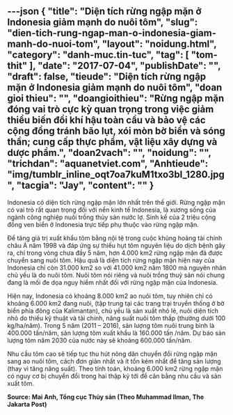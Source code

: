 ---json
{
    "title": "Diện tích rừng ngập mặn ở Indonesia giảm mạnh do nuôi tôm",
    "slug": "dien-tich-rung-ngap-man-o-indonesia-giam-manh-do-nuoi-tom",
    "layout": "noidung.html",
    "category": "danh-muc.tin-tuc",
    "tag": [
        "tom-thit"
    ],
    "date": "2017-07-04",
    "publishDate": "",
    "draft": false,
    "tieude": "Diện tích rừng ngập mặn ở Indonesia giảm mạnh do nuôi tôm",
    "doan gioi thieu": "",
    "doangioithieu": "Rừng ngập mặn đóng vai trò cực kỳ quan trọng trong việc giảm thiểu biến đổi khí hậu toàn cầu và bảo vệ các cộng đồng tránh bão lụt, xói mòn bờ biển và sóng thần; cung cấp thực phẩm, vật liệu xây dựng và dược phẩm.",
    "doan2vach": "",
    "noidung": "",
    "trichdan": "aquanetviet.com",
    "Anhtieude": "img/tumblr_inline_oqt7oa7kuM1txo3bl_1280.jpg",
    "tacgia": "Jay",
    "__content__": ""
}
---
<p>Indonesia c&oacute; diện t&iacute;ch rừng ngập mặn lớn nhất tr&ecirc;n thế giới. Rừng ngập mặn c&oacute; vai tr&ograve; rất quan trọng đối với nền kinh tế Indonesia, l&agrave; xương sống của ng&agrave;nh c&ocirc;ng nghiệp nu&ocirc;i trồng thủy sản nước lợ. Sinh kế của 2 triệu cộng đồng ven biển ở Indonesia trực tiếp phụ thuộc v&agrave;o rừng ngập mặn.</p>

<p>Để tăng gi&aacute; trị xuất khẩu t&ocirc;m bằng nội tệ trong cuộc khủng hoảng t&agrave;i ch&iacute;nh ch&acirc;u &Aacute; năm 1998 v&agrave; đ&aacute;p ứng sự thiếu hụt t&ocirc;m nguy&ecirc;n liệu do dịch bệnh g&acirc;y ra, chỉ trong v&ograve;ng chưa đầy 5 năm, hơn 4.000 km2 rừng ngập mặn đ&atilde; được chuyển sang nu&ocirc;i t&ocirc;m. Hậu quả l&agrave; diện t&iacute;ch rừng ngập mặn hiện nay của Indonesia chỉ c&ograve;n 31.000 km2 so với 41.000 km2 năm 1800 m&agrave; nguy&ecirc;n nh&acirc;n chủ yếu l&agrave; do nu&ocirc;i t&ocirc;m. Nu&ocirc;i t&ocirc;m n&oacute;i ri&ecirc;ng v&agrave; nu&ocirc;i trồng thuỷ sản n&oacute;i chung đang l&agrave; mối đe dọa nguy hiểm nhất đối với rừng ngập mặn của Indonesia.</p>

<p>Hiện nay, Indonesia c&oacute; khoảng 8.000 km2 ao nu&ocirc;i t&ocirc;m, tuy nhi&ecirc;n chỉ c&oacute; khoảng 6.000 km2 đang nu&ocirc;i, (tập trung tại c&aacute;c trang trại truyền thống ở bờ biển ph&iacute;a đ&ocirc;ng của Kalimantan), chủ yếu l&agrave; sản xuất nhỏ lẻ, nu&ocirc;i diện t&iacute;ch nhỏ do thiếu kỹ thuật v&agrave; t&agrave;i ch&iacute;nh, năng suất nu&ocirc;i t&ocirc;m thấp (thường dưới 100 kg/ha/năm). Trong 5 năm (2011 &ndash; 2016), sản lượng t&ocirc;m nu&ocirc;i trung b&igrave;nh l&agrave; 400.000 tấn/năm, sản lượng t&ocirc;m xuất khẩu l&agrave; 160.000 tấn /năm. Dự b&aacute;o sản lượng t&ocirc;m năm 2030 của nước n&agrave;y sẽ khoảng 600.000 tấn/năm.</p>

<p>Nhu cầu t&ocirc;m cao sẽ tiếp tục thu h&uacute;t n&ocirc;ng d&acirc;n chuyển đổi rừng ngập mặn sang ao nu&ocirc;i t&ocirc;m, c&aacute;ch đơn giản nhất v&agrave; &iacute;t tốn k&eacute;m nhất để tăng sản lượng (thay v&igrave; tăng năng suất). Theo t&iacute;nh to&aacute;n, khoảng 6.000 km2 rừng ngập mặn c&oacute; nguy cơ bị chuyển đổi trong hai thập kỷ tới để c&acirc;n bằng nhu cầu v&agrave; sản xuất t&ocirc;m.</p>

<p><strong>Source: Mai Anh, Tổng cục Thủy sản (Theo Muhammad Ilman, The Jakarta Post)</strong></p>
